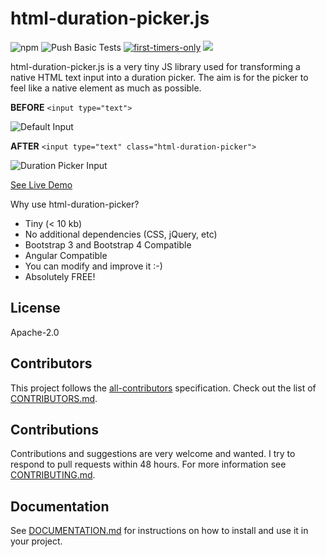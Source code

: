 # html-duration-picker.js

![npm](https://img.shields.io/npm/v/html-duration-picker?color=f00)
![Push Basic Tests](https://github.com/nadchif/html-duration-picker.js/workflows/Push%20Basic%20Tests/badge.svg)
[![first-timers-only](https://img.shields.io/badge/first--timers--only-friendly-blue.svg?style=flat-square)](https://www.firsttimersonly.com/)
[<img src="https://img.shields.io/badge/slack-ossenthusiasts-maroon.svg?logo=slack">](https://join.slack.com/t/ossenthusiasts/shared_invite/zt-kfefjyas-uQyS65QWQV5IAjT86vr8Tg)

html-duration-picker.js is a very tiny JS library used for transforming a native HTML text input into a duration picker. The aim is for the picker to feel like a native element as much as possible.

**BEFORE** `<input type="text"> `

![Default Input](https://i.imgur.com/paB6Biy.jpg)

**AFTER** `<input type="text" class="html-duration-picker">`

![Duration Picker Input](https://i.imgur.com/vewRUA6.jpg)

[See Live Demo](https://nadchif.github.io/html-duration-picker.js/)

Why use html-duration-picker? 

-   Tiny (&lt; 10 kb)
-   No additional dependencies (CSS, jQuery, etc)
-   Bootstrap 3 and Bootstrap 4 Compatible
-   Angular Compatible
-   You can modify and improve it :-)
-   Absolutely FREE!

## License

Apache-2.0

## Contributors

This project follows the [all-contributors](https://github.com/all-contributors/all-contributors) specification.  Check out the list of [CONTRIBUTORS.md](https://github.com/nadchif/html-duration-picker.js/blob/master/CONTRIBUTORS.md).

## Contributions

Contributions and suggestions are very welcome and wanted. I try to respond to pull requests within 48 hours. For more information see [CONTRIBUTING.md](https://github.com/nadchif/html-duration-picker.js/blob/master/CONTRIBUTING.md).

## Documentation

See [DOCUMENTATION.md](https://github.com/nadchif/html-duration-picker.js/blob/master/DOCUMENTATION.md) for instructions on how to install and use it in your project.

